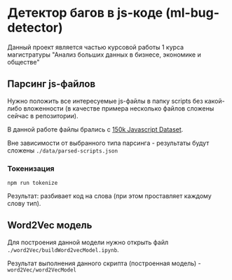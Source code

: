 # Детектор багов в js-коде (ml-bug-detector)

Данный проект является частью курсовой работы 1 курса магистратуры "Анализ больших данных в бизнесе, экономике и обществе"

## Парсинг js-файлов
Нужно положить все интересуемые js-файлы в папку scripts без какой-либо вложенности
(в качестве примера несколько файлов сложены сейчас в репозитории).

В данной работе файлы брались с 
[150k Javascript Dataset](https://www.sri.inf.ethz.ch/js150).

Вне зависимости от выбранного типа парсинга - результаты будут сложены `./data/parsed-scripts.json`
### Токенизация
~~~~
npm run tokenize
~~~~
Результат: разбивает код на слова (при этом проставляет каждому слову тип).

## Word2Vec модель
Для построения данной модели нужно открыть файл `./word2Vec/buildWord2vecModel.ipynb`.

Результат выполнения данного скрипта (построенная модель) - `word2Vec/word2VecModel`